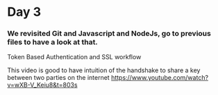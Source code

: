 # Day 3

### We revisited Git and Javascript and NodeJs, go to previous files to have a look at that.

Token Based Authentication and SSL workflow

This video is good to have intuition of the handshake to share a key between two parties on the internet
https://www.youtube.com/watch?v=wXB-V_Keiu8&t=803s

